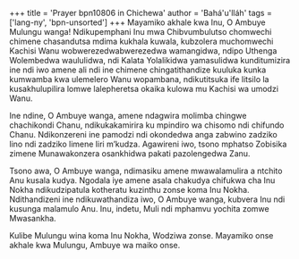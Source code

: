 +++
title = 'Prayer bpn10806 in Chichewa'
author = 'Bahá'u'lláh'
tags = ['lang-ny', 'bpn-unsorted']
+++
Mayamiko akhale kwa Inu, O Ambuye Mulungu wanga! Ndikupemphani Inu mwa Chibvumbulutso chomwechi chimene chasandutsa mdima kukhala kuwala, kubzolera muchomwechi Kachisi Wanu wobwerezedwabwerezedwa wamangidwa, ndipo Uthenga Wolembedwa waululidwa, ndi Kalata Yolalikidwa yamasulidwa kunditumizira ine ndi iwo amene ali ndi ine chimene chingatithandize kuuluka kunka kumwamba kwa ulemelero Wanu wopambana, ndikutitsuka ife litsilo la kusakhulupilira lomwe lalepheretsa okaika kulowa mu Kachisi wa umodzi Wanu. 

Ine ndine, O Ambuye wanga, amene ndagwira molimba chingwe chachikondi Chanu, ndikukakamirira ku mpindiro wa chisomo ndi chifundo Chanu.  Ndikonzereni ine pamodzi ndi okondedwa anga zabwino zadziko lino ndi zadziko limene liri m’kudza.  Agawireni iwo, tsono mphatso Zobisika zimene Munawakonzera osankhidwa pakati pazolengedwa Zanu. 

Tsono awa, O Ambuye wanga, ndimasiku amene mwawalamulira a ntchito Anu kusala kudya.  Ngodala iye amene asala chakudya chifukwa cha Inu Nokha ndikudzipatula kotheratu kuzinthu zonse koma Inu Nokha.  Ndithandizeni ine ndikuwathandiza iwo, O Ambuye wanga, kubvera Inu ndi kusunga malamulo Anu.  Inu, indetu, Muli ndi mphamvu yochita zomwe Mwasankha. 

Kulibe Mulungu wina koma Inu Nokha, Wodziwa zonse.  Mayamiko onse akhale kwa Mulungu, Ambuye wa maiko onse.
